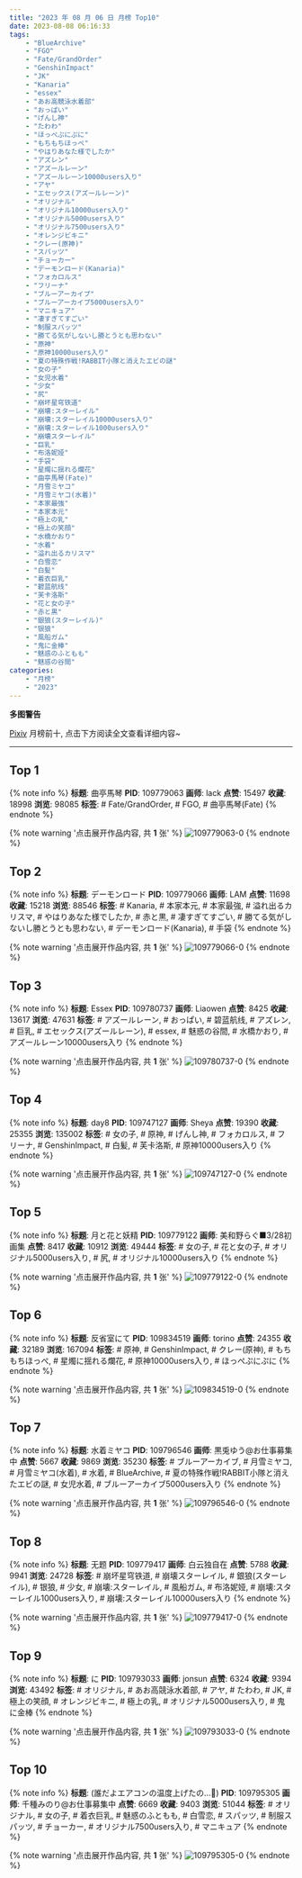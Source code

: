 ```yaml
---
title: "2023 年 08 月 06 日 月榜 Top10"
date: 2023-08-08 06:16:33
tags:
    - "BlueArchive"
    - "FGO"
    - "Fate/GrandOrder"
    - "GenshinImpact"
    - "JK"
    - "Kanaria"
    - "essex"
    - "あお高競泳水着部"
    - "おっぱい"
    - "げんし神"
    - "たわわ"
    - "ほっぺぷにぷに"
    - "もちもちほっぺ"
    - "やはりあなた様でしたか"
    - "アズレン"
    - "アズールレーン"
    - "アズールレーン10000users入り"
    - "アヤ"
    - "エセックス(アズールレーン)"
    - "オリジナル"
    - "オリジナル10000users入り"
    - "オリジナル5000users入り"
    - "オリジナル7500users入り"
    - "オレンジビキニ"
    - "クレー(原神)"
    - "スパッツ"
    - "チョーカー"
    - "デーモンロード(Kanaria)"
    - "フォカロルス"
    - "フリーナ"
    - "ブルーアーカイブ"
    - "ブルーアーカイブ5000users入り"
    - "マニキュア"
    - "凄すぎてすごい"
    - "制服スパッツ"
    - "勝てる気がしないし勝とうとも思わない"
    - "原神"
    - "原神10000users入り"
    - "夏の特殊作戦!RABBIT小隊と消えたエビの謎"
    - "女の子"
    - "女児水着"
    - "少女"
    - "尻"
    - "崩坏星穹铁道"
    - "崩壊:スターレイル"
    - "崩壊:スターレイル10000users入り"
    - "崩壊:スターレイル1000users入り"
    - "崩壊スターレイル"
    - "巨乳"
    - "布洛妮娅"
    - "手袋"
    - "星燭に揺れる爛花"
    - "曲亭馬琴(Fate)"
    - "月雪ミヤコ"
    - "月雪ミヤコ(水着)"
    - "本家最強"
    - "本家本元"
    - "極上の乳"
    - "極上の笑顔"
    - "水橋かおり"
    - "水着"
    - "溢れ出るカリスマ"
    - "白雪恋"
    - "白髪"
    - "着衣巨乳"
    - "碧蓝航线"
    - "芙卡洛斯"
    - "花と女の子"
    - "赤と黒"
    - "銀狼(スターレイル)"
    - "银狼"
    - "風船ガム"
    - "鬼に金棒"
    - "魅惑のふともも"
    - "魅惑の谷間"
categories:
    - "月榜"
    - "2023"
---
```


<i class="fa fa-triangle-exclamation"></i>**多图警告**<i class="fa fa-triangle-exclamation"></i>

[Pixiv](https://www.pixiv.net/) 月榜前十, 点击下方阅读全文查看详细内容~

<!-- more -->

---

## Top 1

{% note info %}
**标题**: 曲亭馬琴
**PID**: 109779063 **画师**: lack
**点赞**: 15497 **收藏**: 18998 **浏览**: 98085
**标签**: # Fate/GrandOrder, # FGO, # 曲亭馬琴(Fate)
{% endnote %}

{% note warning '点击展开作品内容, 共 **1** 张' %}
![109779063-0](https://i.pixiv.re/img-original/img/2023/07/10/00/00/36/109779063_p0.png)
{% endnote %}

## Top 2

{% note info %}
**标题**: デーモンロード
**PID**: 109779066 **画师**: LAM
**点赞**: 11698 **收藏**: 15218 **浏览**: 88546
**标签**: # Kanaria, # 本家本元, # 本家最強, # 溢れ出るカリスマ, # やはりあなた様でしたか, # 赤と黒, # 凄すぎてすごい, # 勝てる気がしないし勝とうとも思わない, # デーモンロード(Kanaria), # 手袋
{% endnote %}

{% note warning '点击展开作品内容, 共 **1** 张' %}
![109779066-0](https://i.pixiv.re/img-original/img/2023/07/10/00/00/37/109779066_p0.png)
{% endnote %}

## Top 3

{% note info %}
**标题**: Essex
**PID**: 109780737 **画师**: Liaowen
**点赞**: 8425 **收藏**: 13617 **浏览**: 47631
**标签**: # アズールレーン, # おっぱい, # 碧蓝航线, # アズレン, # 巨乳, # エセックス(アズールレーン), # essex, # 魅惑の谷間, # 水橋かおり, # アズールレーン10000users入り
{% endnote %}

{% note warning '点击展开作品内容, 共 **1** 张' %}
![109780737-0](https://i.pixiv.re/img-original/img/2023/07/10/00/42/04/109780737_p0.png)
{% endnote %}

## Top 4

{% note info %}
**标题**: day8
**PID**: 109747127 **画师**: Sheya
**点赞**: 19390 **收藏**: 25355 **浏览**: 135002
**标签**: # 女の子, # 原神, # げんし神, # フォカロルス, # フリーナ, # GenshinImpact, # 白髪, # 芙卡洛斯, # 原神10000users入り
{% endnote %}

{% note warning '点击展开作品内容, 共 **1** 张' %}
![109747127-0](https://i.pixiv.re/img-original/img/2023/07/09/01/02/41/109747127_p0.jpg)
{% endnote %}

## Top 5

{% note info %}
**标题**: 月と花と妖精
**PID**: 109779122 **画师**: 美和野らぐ■3/28初画集
**点赞**: 8417 **收藏**: 10912 **浏览**: 49444
**标签**: # 女の子, # 花と女の子, # オリジナル5000users入り, # 尻, # オリジナル10000users入り
{% endnote %}

{% note warning '点击展开作品内容, 共 **1** 张' %}
![109779122-0](https://i.pixiv.re/img-original/img/2023/07/10/00/00/54/109779122_p0.png)
{% endnote %}

## Top 6

{% note info %}
**标题**: 反省室にて
**PID**: 109834519 **画师**: torino
**点赞**: 24355 **收藏**: 32189 **浏览**: 167094
**标签**: # 原神, # GenshinImpact, # クレー(原神), # もちもちほっぺ, # 星燭に揺れる爛花, # 原神10000users入り, # ほっぺぷにぷに
{% endnote %}

{% note warning '点击展开作品内容, 共 **1** 张' %}
![109834519-0](https://i.pixiv.re/img-original/img/2023/07/12/00/00/32/109834519_p0.jpg)
{% endnote %}

## Top 7

{% note info %}
**标题**: 水着ミヤコ
**PID**: 109796546 **画师**: 黒兎ゆう@お仕事募集中
**点赞**: 5667 **收藏**: 9869 **浏览**: 35230
**标签**: # ブルーアーカイブ, # 月雪ミヤコ, # 月雪ミヤコ(水着), # 水着, # BlueArchive, # 夏の特殊作戦!RABBIT小隊と消えたエビの謎, # 女児水着, # ブルーアーカイブ5000users入り
{% endnote %}

{% note warning '点击展开作品内容, 共 **1** 张' %}
![109796546-0](https://i.pixiv.re/img-original/img/2023/07/10/18/03/06/109796546_p0.png)
{% endnote %}

## Top 8

{% note info %}
**标题**: 无题
**PID**: 109779417 **画师**: 白云独自在
**点赞**: 5788 **收藏**: 9941 **浏览**: 24728
**标签**: # 崩坏星穹铁道, # 崩壊スターレイル, # 銀狼(スターレイル), # 银狼, # 少女, # 崩壊:スターレイル, # 風船ガム, # 布洛妮娅, # 崩壊:スターレイル1000users入り, # 崩壊:スターレイル10000users入り
{% endnote %}

{% note warning '点击展开作品内容, 共 **1** 张' %}
![109779417-0](https://i.pixiv.re/img-original/img/2023/07/10/00/05/18/109779417_p0.jpg)
{% endnote %}

## Top 9

{% note info %}
**标题**: に
**PID**: 109793033 **画师**: jonsun
**点赞**: 6324 **收藏**: 9394 **浏览**: 43492
**标签**: # オリジナル, # あお高競泳水着部, # アヤ, # たわわ, # JK, # 極上の笑顔, # オレンジビキニ, # 極上の乳, # オリジナル5000users入り, # 鬼に金棒
{% endnote %}

{% note warning '点击展开作品内容, 共 **1** 张' %}
![109793033-0](https://i.pixiv.re/img-original/img/2023/07/10/15/00/45/109793033_p0.jpg)
{% endnote %}

## Top 10

{% note info %}
**标题**: (誰だよエアコンの温度上げたの…💢)
**PID**: 109795305 **画师**: 千種みのり@お仕事募集中
**点赞**: 6669 **收藏**: 9403 **浏览**: 51044
**标签**: # オリジナル, # 女の子, # 着衣巨乳, # 魅惑のふともも, # 白雪恋, # スパッツ, # 制服スパッツ, # チョーカー, # オリジナル7500users入り, # マニキュア
{% endnote %}

{% note warning '点击展开作品内容, 共 **1** 张' %}
![109795305-0](https://i.pixiv.re/img-original/img/2023/07/10/17/09/40/109795305_p0.jpg)
{% endnote %}
